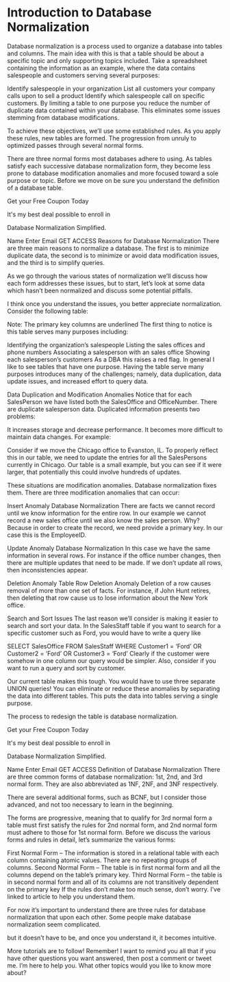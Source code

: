 # Introduction to Database Normalization


Database normalization is a process used to organize a database into tables and columns.  The main idea with this is that a table should be about a specific topic and only supporting topics included. Take a spreadsheet containing the information as an example, where the data contains salespeople and customers serving several purposes:

Identify salespeople in your organization
List all customers your company calls upon to sell a product
Identify which salespeople call on specific customers.
By limiting a table to one purpose you reduce the number of duplicate data contained within your database. This eliminates some issues stemming from database modifications.

To achieve these objectives, we’ll use some established rules. As you apply these rules, new tables are formed. The progression from unruly to optimized passes through several normal forms.

There are three normal forms most databases adhere to using.  As tables satisfy each successive database normalization form, they become less prone to database modification anomalies and more focused toward a sole purpose or topic. Before we move on be sure you understand the definition of a database table.


Get your Free Coupon Today

It's my best deal possible to enroll in

Database Normalization Simplified.

Name
Enter Email
GET ACCESS
Reasons for Database Normalization
There are three main reasons to normalize a database.  The first is to minimize duplicate data, the second is to minimize or avoid data modification issues, and the third is to simplify queries. 

As we go through the various states of normalization we’ll discuss how each form addresses these issues, but to start, let’s look at some data which hasn’t been normalized and discuss some potential pitfalls. 

I think once you understand the issues, you better appreciate normalization. Consider the following table:


Note: The primary key columns are underlined
The first thing to notice is this table serves many purposes including:

Identifying the organization’s salespeople
Listing the sales offices and phone numbers
Associating a salesperson with an sales office
Showing each salesperson’s customers
As a DBA this raises a red flag.  In general I like to see tables that have one purpose.  Having the table serve many purposes introduces many of the challenges; namely, data duplication, data update issues, and increased effort to query data.

Data Duplication and Modification Anomalies
Notice that for each SalesPerson we have listed both the SalesOffice and OfficeNumber. There are duplicate salesperson data. Duplicated information presents two problems:

It increases storage and decrease performance.
It becomes more difficult to maintain data changes.
For example:

Consider if we move the Chicago office to Evanston, IL. To properly reflect this in our table, we need to update the entries for all the SalesPersons currently in Chicago.  Our table is a small example, but you can see if it were larger, that potentially this could involve hundreds of updates.


These situations are modification anomalies. Database normalization fixes them. There are three modification anomalies that can occur:

Insert Anomaly
Database Normalization
There are facts we cannot record until we know information for the entire row.  In our example we cannot record a new sales office until we also know the sales person.  Why?  Because in order to create the record, we need provide a primary key.  In our case this is the EmployeeID.

Update Anomaly
Database Normalization
In this case we have the same information in several rows. For instance if the office number changes, then there are multiple updates that need to be made.  If we don’t update all rows, then inconsistencies appear.

Deletion Anomaly
Table Row Deletion Anomaly
Deletion of a row causes removal of more than one set of facts.  For instance, if John Hunt retires, then deleting that row cause us to lose information about the New York office.

Search and Sort Issues
The last reason we’ll consider is making it easier to search and sort your data.  In the SalesStaff table if you want to search for a specific customer such as Ford, you would have to write a query like

SELECT SalesOffice
FROM SalesStaff
WHERE Customer1 = ‘Ford’ OR
      Customer2 = ‘Ford’ OR
      Customer3 = ‘Ford’
Clearly if the customer were somehow in one column our query would be simpler.  Also, consider if you want to run a query and sort by customer. 

Our current table makes this tough. You would have to use three separate UNION queries! You can eliminate or reduce these anomalies by separating the data into different tables. This puts the data into tables serving a single purpose.

The process to redesign the table is database normalization.


Get your Free Coupon Today

It's my best deal possible to enroll in

Database Normalization Simplified.

Name
Enter Email
GET ACCESS
Definition of Database Normalization
There are three common forms of database normalization: 1st, 2nd, and 3rd normal form. They are also abbreviated as 1NF, 2NF, and 3NF respectively. 


There are several additional forms, such as BCNF, but I consider those advanced, and not too necessary to learn in the beginning.

The forms are progressive, meaning that to qualify for 3rd normal form a table must first satisfy the rules for 2nd normal form, and 2nd normal form must adhere to those for 1st normal form. Before we discuss the various forms and rules in detail, let’s summarize the various forms:

First Normal Form – The information is stored in a relational table with each column containing atomic values. There are no repeating groups of columns.
Second Normal Form – The table is in first normal form and all the columns depend on the table’s primary key.
Third Normal Form – the table is in second normal form and all of its columns are not transitively dependent on the primary key
If the rules don’t make too much sense, don’t worry. I’ve linked to article to help you understand them.

For now it’s important to understand there are three rules for database normalization that upon each other.  Some people make database normalization seem complicated.


but it doesn’t have to be, and once you understand it, it becomes intuitive.

More tutorials are to follow! Remember!  I want to remind you all that if you have other questions you want answered, then post a comment or tweet me.  I’m here to help you. What other topics would you like to know more about?




